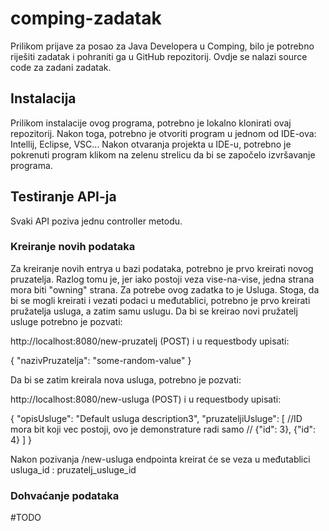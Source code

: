 # comping-zadatak

Prilikom prijave za posao za Java Developera u Comping, bilo je potrebno riješiti zadatak i pohraniti ga u GitHub repozitorij.
Ovdje se nalazi source code za zadani zadatak.

## Instalacija

Prilikom instalacije ovog programa, potrebno je lokalno klonirati ovaj repozitorij. Nakon toga, potrebno je otvoriti program u jednom od IDE-ova: Intellij, Eclipse, VSC...
Nakon otvaranja projekta u IDE-u, potrebno je pokrenuti program klikom na zelenu strelicu da bi se započelo izvršavanje programa.

## Testiranje API-ja

Svaki API poziva jednu controller metodu. 

### Kreiranje novih podataka

Za kreiranje novih entrya u bazi podataka, potrebno je prvo kreirati novog pruzatelja. Razlog tomu je, jer iako postoji veza vise-na-vise, jedna strana mora biti "owning" strana. Za potrebe
ovog zadatka to je Usluga. Stoga, da bi se mogli kreirati i vezati podaci u međutablici, potrebno je prvo kreirati pružatelja usluga, a zatim samu uslugu. Da bi se kreirao novi pružatelj usluge
potrebno je pozvati:

http://localhost:8080/new-pruzatelj (POST) i u requestbody upisati:

{
    "nazivPruzatelja": "some-random-value"
}

Da bi se zatim kreirala nova usluga, potrebno je pozvati:

http://localhost:8080/new-usluga (POST) i u requestbody upisati:

{
    "opisUsluge": "Default usluga description3",
    "pruzateljiUsluge": [ //ID mora bit koji vec postoji, ovo je demonstrature radi samo //
        {"id": 3},
        {"id": 4}
    ]
}

Nakon pozivanja /new-usluga endpointa kreirat će se veza u međutablici usluga_id : pruzatelj_usluge_id

### Dohvaćanje podataka

#TODO
